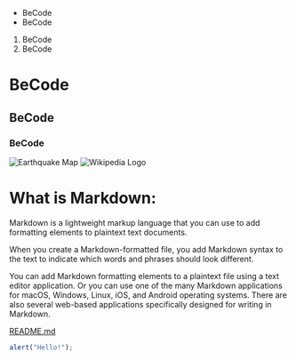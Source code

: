 * BeCode
* BeCode

1. BeCode
2. BeCode

# BeCode
## BeCode
### BeCode

![Earthquake Map](https://upload.wikimedia.org/wikipedia/commons/thumb/2/28/Map_of_earthquakes_in_Greece_1900-2017.svg/800px-Map_of_earthquakes_in_Greece_1900-2017.svg.png)
![Wikipedia Logo](https://upload.wikimedia.org/wikipedia/commons/thumb/6/63/Wikipedia_logo_puzzle_globe_spins_horizontally_and_vertically%2C_revealing_the_contents_of_all_of_its_puzzle_pieces%2C_without_background.gif/270px-Wikipedia_logo_puzzle_globe_spins_horizontally_and_vertically%2C_revealing_the_contents_of_all_of_its_puzzle_pieces%2C_without_background.gif)

# What is Markdown:

Markdown is a lightweight markup language that you can use to add formatting elements to plaintext text documents.

When you create a Markdown-formatted file, you add Markdown syntax to the text to indicate which words and phrases should look different.

You can add Markdown formatting elements to a plaintext file using a text editor application. Or you can use one of the many Markdown applications for macOS, Windows, Linux, iOS, and Android operating systems. There are also several web-based applications specifically designed for writing in Markdown.

[README.md](/README.md)

```javascript
alert("Hello!");